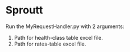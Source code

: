 # Sproutt
Run the MyRequestHandler.py with 2 arguments:
1) Path for health-class table excel file.
2) Path for rates-table excel file.
